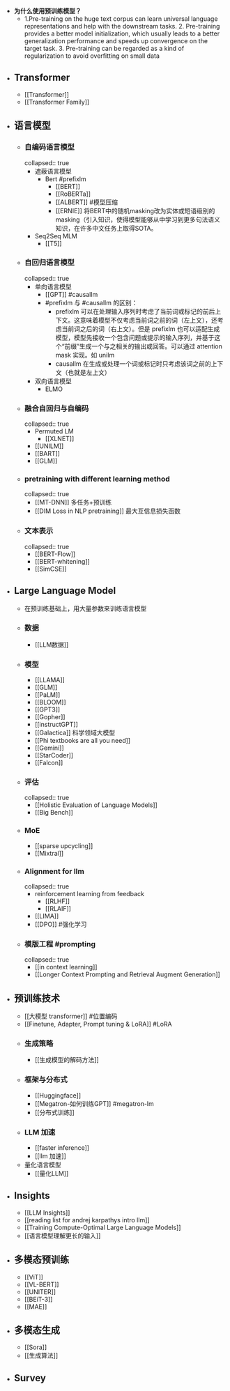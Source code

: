 - **为什么使用预训练模型？**
	- 1.Pre-training on the huge text corpus can learn universal language representations and help with the downstream tasks.
	  2. Pre-training provides a better model initialization, which usually leads to a better generalization performance and speeds up convergence on the target task.
	  3. Pre-training can be regarded as a kind of regularization to avoid overfitting on small data
- ## Transformer
	- [[Transformer]]
	- [[Transformer Family]]
- ## 语言模型
	- ### 自编码语言模型
	  collapsed:: true
		- 遮蔽语言模型
			- Bert #prefixlm
				- [[BERT]]
				- [[RoBERTa]]
				- [[ALBERT]]  #模型压缩
				- [[ERNIE]] 将BERT中的随机masking改为实体或短语级别的masking（引入知识，使得模型能够从中学习到更多句法语义知识，在许多中文任务上取得SOTA。
		- Seq2Seq MLM
			- [[T5]]
	- ### 自回归语言模型
	  collapsed:: true
		- 单向语言模型
			- [[GPT]] #causallm
			- #prefixlm 与 #causallm 的区别：
				- prefixlm 可以在处理输入序列时考虑了当前词或标记的前后上下文。这意味着模型不仅考虑当前词之前的词（左上文），还考虑当前词之后的词（右上文）。但是 prefixlm 也可以适配生成模型，模型先接收一个包含问题或提示的输入序列，并基于这个“前缀”生成一个与之相关的输出或回答。可以通过 attention mask 实现。如 unilm
				- causallm 在生成或处理一个词或标记时只考虑该词之前的上下文（也就是左上文）
		- 双向语言模型
			- ELMO
	- ### 融合自回归与自编码
	  collapsed:: true
		- Permuted LM
			- [[XLNET]]
		- [[UNILM]]
		- [[BART]]
		- [[GLM]]
	- ### pretraining with different learning method
	  collapsed:: true
		- [[MT-DNN]] 多任务+预训练
		- [[DIM Loss in NLP pretraining]] 最大互信息损失函数
	- ### 文本表示
	  collapsed:: true
		- [[BERT-Flow]]
		- [[BERT-whitening]]
		- [[SimCSE]]
- ## Large Language Model
	- 在预训练基础上，用大量参数来训练语言模型
	- ### 数据
		- [[LLM数据]]
	- ### 模型
		- [[LLAMA]]
		- [[GLM]]
		- [[PaLM]]
		- [[BLOOM]]
		- [[GPT3]]
		- [[Gopher]]
		- [[instructGPT]]
		- [[Galactica]] 科学领域大模型
		- [[Phi textbooks are all you need]]
		- [[Gemini]]
		- [[StarCoder]]
		- [[Falcon]]
	- ### 评估
	  collapsed:: true
		- [[Holistic Evaluation of Language Models]]
		- [[Big Bench]]
	- ### MoE
		- [[sparse upcycling]]
		- [[Mixtral]]
	- ### Alignment for llm
	  collapsed:: true
		- reinforcement learning from feedback
			- [[RLHF]]
			- [[RLAIF]]
		- [[LIMA]]
		- [[DPO]] #强化学习
	- ### 模版工程 #prompting
	  collapsed:: true
		- [[in context learning]]
		- [[Longer Context Prompting and Retrieval Augment Generation]]
- ## 预训练技术
	- [[大模型 transformer]]  #位置编码
	- [[Finetune, Adapter, Prompt tuning & LoRA]] #LoRA
	- ### 生成策略
		- [[生成模型的解码方法]]
	- ### 框架与分布式
		- [[Huggingface]]
		- [[Megatron-如何训练GPT]] #megatron-lm
		- [[分布式训练]]
	- ### LLM 加速
		- [[faster inference]]
		- [[llm 加速]]
	- 量化语言模型
		- [[量化LLM]]
- ## Insights
	- [[LLM Insights]]
	- [[reading list for andrej karpathys intro llm]]
	- [[Training Compute-Optimal Large Language Models]]
	- [[语言模型理解更长的输入]]
- ## 多模态预训练
	- [[ViT]]
	- [[VL-BERT]]
	- [[UNITER]]
	- [[BEiT-3]]
	- [[MAE]]
- ## 多模态生成
	- [[Sora]]
	- [[生成算法]]
- ## Survey